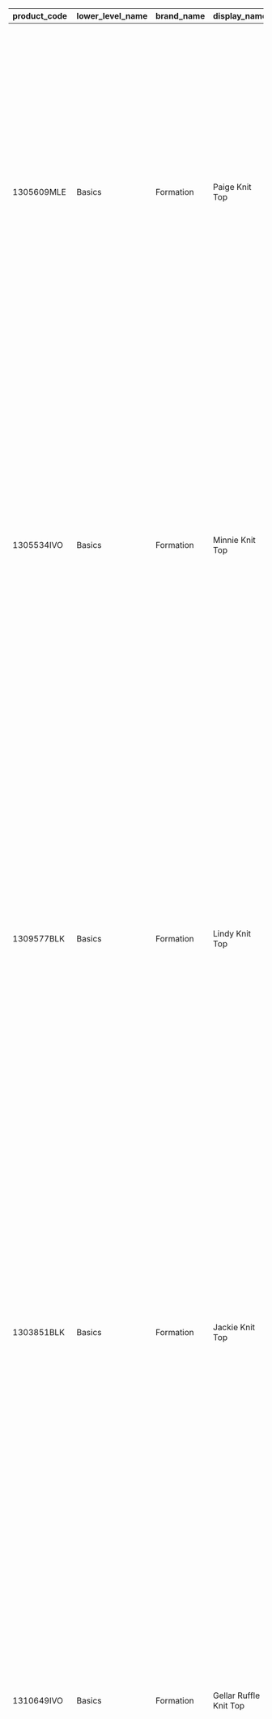 | product\_code | lower\_level\_name | brand\_name | display\_name | price | description | color | size | product\_url | image\_links | fabric\_care | sustanability | scrapped\_date |
| :--- | :--- | :--- | :--- | :--- | :--- | :--- | :--- | :--- | :--- | :--- | :--- | :--- |
| 1305609MLE | Basics | Formation | Paige Knit Top | $58 | Soft and stretchy if you're into that. This is a slightly cropped top with a scoop neck and long sleeves. The Paige is slim fitting throughout. | {Black,Marble} | {XS,S,M,L,XL} | https://www.thereformation.com/products/paige-knit-top/1305609MLE.html | {https://media.thereformation.com/image/upload/b\_rgb:FFFFFF,c\_pad,dpr\_2.0,f\_auto,h\_1067,q\_auto,w\_800/c\_pad,h\_1067,w\_800/v1/PRD-SFCC/1305609/MARBLE/1305609.1.MARBLE?pgw=1,https://media.thereformation.com/image/upload/b\_rgb:FFFFFF,c\_pad,dpr\_2.0,f\_auto,h\_1067,q\_auto,w\_800/c\_pad,h\_1067,w\_800/v1/PRD-SFCC/1305609/MARBLE/1305609.2.MARBLE?pgw=1,https://media.thereformation.com/image/upload/b\_rgb:FFFFFF,c\_pad,dpr\_2.0,f\_auto,h\_1067,q\_auto,w\_800/c\_pad,h\_1067,w\_800/v1/PRD-SFCC/1305609/MARBLE/1305609.3.MARBLE?pgw=1,https://media.thereformation.com/image/upload/b\_rgb:FFFFFF,c\_pad,dpr\_2.0,f\_auto,h\_1067,q\_auto,w\_800/c\_pad,h\_1067,w\_800/v1/PRD-SFCC/1305609/MARBLE/1305609.4.MARBLE?pgw=1,https://media.thereformation.com/image/upload/b\_rgb:FFFFFF,c\_pad,dpr\_2.0,f\_auto,h\_1067,q\_auto,w\_800/c\_pad,h\_1067,w\_800/v1/PRD-SFCC/1305609/MARBLE/1305609.5.MARBLE?pgw=1} |   TENCEL™ Lyocell comes from Eucalyptus trees, which take only half an acre to produce one ton of fiber. It’s closed loop production means 99% of the non-toxic solvent is reused.   Eco Rib is a medium weight, stretchy ribbed knit with a soft handfeel - 88% TENCEL™ lyocell, 12% spandex.   Hand wash + dry flat   |      19 lbs. of carbon dioxide savings      448 gal. of water savings      0 lbs. of waste savings     Sustainably made in Los Angeles   | 2022-06-03 |
| 1305534IVO | Basics | Formation | Minnie Knit Top | $78 | Because you probably can't just wear pants. The Minnie is slim fitting throughout and has an overlapping front and back to show off your shoulders. It has soft and stretchy ribbed fabric so it's super easy to throw on and go. | {Black,Ivory} | {XS,S,M,L,XL} | https://www.thereformation.com/products/minnie-knit-top/1305534IVO.html | {https://media.thereformation.com/image/upload/b\_rgb:FFFFFF,c\_pad,dpr\_2.0,f\_auto,h\_1067,q\_auto,w\_800/c\_pad,h\_1067,w\_800/v1/PRD-SFCC/1305534/IVORY/1305534.1.IVORY?pgw=1,https://media.thereformation.com/image/upload/b\_rgb:FFFFFF,c\_pad,dpr\_2.0,f\_auto,h\_1067,q\_auto,w\_800/c\_pad,h\_1067,w\_800/v1/PRD-SFCC/1305534/IVORY/1305534.2.IVORY?pgw=1,https://media.thereformation.com/image/upload/b\_rgb:FFFFFF,c\_pad,dpr\_2.0,f\_auto,h\_1067,q\_auto,w\_800/c\_pad,h\_1067,w\_800/v1/PRD-SFCC/1305534/IVORY/1305534.3.IVORY?pgw=1,https://media.thereformation.com/image/upload/b\_rgb:FFFFFF,c\_pad,dpr\_2.0,f\_auto,h\_1067,q\_auto,w\_800/c\_pad,h\_1067,w\_800/v1/PRD-SFCC/1305534/IVORY/1305534.4.IVORY?pgw=1,https://media.thereformation.com/image/upload/b\_rgb:FFFFFF,c\_pad,dpr\_2.0,f\_auto,h\_1067,q\_auto,w\_800/c\_pad,h\_1067,w\_800/v1/PRD-SFCC/1305534/IVORY/1305534.5.IVORY?pgw=1,https://media.thereformation.com/image/upload/b\_rgb:FFFFFF,c\_pad,dpr\_2.0,f\_auto,h\_1067,q\_auto,w\_800/c\_pad,h\_1067,w\_800/v1/PRD-SFCC/1305534/IVORY/1305534.7.IVORY?pgw=1} |   TENCEL™ Modal is a wood-based fiber processed from sustainably managed beechwood forests in Northern and Central Europe. Also, the fiber yield of beechwood trees is 2x higher than cotton plants.   Sweater Rib is a medium weight, stretchy sweater ribbed knit with a soft handfeel - 95% TENCEL™ Modal, 5% Spandex.   Wash cold + line dry   |      21 lbs. of carbon dioxide savings      505 gal. of water savings      0 lbs. of waste savings     Sustainably made in Los Angeles   | 2022-06-03 |
| 1309577BLK | Basics | Formation | Lindy Knit Top | $68 | Easy little number. The Lindy is a crop, fitted top with cap sleeves. It has light ruching on the sides and a high, mock neckline. It gives you a little shape in the areas where you might want it. | {Black,Cafe,Corvette,Danube,Ivory} | {XS,S,M,L,XL} | https://www.thereformation.com/products/lindy-knit-top/1309577BLK.html | {https://media.thereformation.com/image/upload/b\_rgb:FFFFFF,c\_pad,dpr\_2.0,f\_auto,h\_1067,q\_auto,w\_800/c\_pad,h\_1067,w\_800/v1/PRD-SFCC/1309577/BLACK/1309577.2.BLACK?pgw=1,https://media.thereformation.com/image/upload/b\_rgb:FFFFFF,c\_pad,dpr\_2.0,f\_auto,h\_1067,q\_auto,w\_800/c\_pad,h\_1067,w\_800/v1/PRD-SFCC/1309577/BLACK/1309577.4.BLACK?pgw=1,https://media.thereformation.com/image/upload/b\_rgb:FFFFFF,c\_pad,dpr\_2.0,f\_auto,h\_1067,q\_auto,w\_800/c\_pad,h\_1067,w\_800/v1/PRD-SFCC/1309577/BLACK/1309577.3.BLACK?pgw=1,https://media.thereformation.com/image/upload/b\_rgb:FFFFFF,c\_pad,dpr\_2.0,f\_auto,h\_1067,q\_auto,w\_800/c\_pad,h\_1067,w\_800/v1/PRD-SFCC/1309577/BLACK/1309577.1.BLACK?pgw=1,https://media.thereformation.com/image/upload/b\_rgb:FFFFFF,c\_pad,dpr\_2.0,f\_auto,h\_1067,q\_auto,w\_800/c\_pad,h\_1067,w\_800/v1/PRD-SFCC/1309577/BLACK/1309577.5.BLACK?pgw=1} |   Organic cotton doesn’t allow genetically modified seeds and restricts the use of many chemicals. It still uses water and land but it helps sustain the land it is grown on through crop rotations and natural ways of controlling pesticides.   Cotton Cinch is a lighter weight stretch fabric with a soft handfeel made with 88% organic cotton, 12% spandex.   Hand wash + dry flat   |      10 lbs. of carbon dioxide savings      1,185 gal. of water savings      0 lbs. of waste savings     Sustainably made in Los Angeles   | 2022-06-03 |
| 1303851BLK | Basics | Formation | Jackie Knit Top | $58 | Because you probably can't just wear pants. The Jackie is relaxed fitting throughout and is slightly cropped so you can show off your midriff. It's made of stretchy ribbed fabric so it's easy to throw on and go. | {Black,Chestnut,Ivory,Marble} | {XS,S,M,L,XL} | https://www.thereformation.com/products/jackie-knit-top/1303851BLK.html | {https://media.thereformation.com/image/upload/b\_rgb:FFFFFF,c\_pad,dpr\_2.0,f\_auto,h\_1067,q\_auto,w\_800/c\_pad,h\_1067,w\_800/v1/PRD-SFCC/1303851/BLACK/1303851.1.BLACK?pgw=1,https://media.thereformation.com/image/upload/b\_rgb:FFFFFF,c\_pad,dpr\_2.0,f\_auto,h\_1067,q\_auto,w\_800/c\_pad,h\_1067,w\_800/v1/PRD-SFCC/1303851/BLACK/1303851.2.BLACK?pgw=1,https://media.thereformation.com/image/upload/b\_rgb:FFFFFF,c\_pad,dpr\_2.0,f\_auto,h\_1067,q\_auto,w\_800/c\_pad,h\_1067,w\_800/v1/PRD-SFCC/1303851/BLACK/1303851.3.BLACK?pgw=1,https://media.thereformation.com/image/upload/b\_rgb:FFFFFF,c\_pad,dpr\_2.0,f\_auto,h\_1067,q\_auto,w\_800/c\_pad,h\_1067,w\_800/v1/PRD-SFCC/1303851/BLACK/1303851.4.BLACK?pgw=1,https://media.thereformation.com/image/upload/b\_rgb:FFFFFF,c\_pad,dpr\_2.0,f\_auto,h\_1067,q\_auto,w\_800/c\_pad,h\_1067,w\_800/v1/PRD-SFCC/1303851/BLACK/1303851.5.BLACK?pgw=1,https://media.thereformation.com/image/upload/b\_rgb:FFFFFF,c\_pad,dpr\_2.0,f\_auto,h\_1067,q\_auto,w\_800/c\_pad,h\_1067,w\_800/v1/PRD-SFCC/1303851/BLACK/1303851.6.BLACK?pgw=1} |   TENCEL™ Modal is a wood-based fiber processed from sustainably managed beechwood forests in Northern and Central Europe. Also, the fiber yield of beechwood trees is 2x higher than cotton plants.   Sweater Rib is a medium weight, stretchy sweater ribbed knit with a soft handfeel - 95% TENCEL™ Modal, 5% Spandex.   Hand wash + dry flat   |      19 lbs. of carbon dioxide savings      425 gal. of water savings      0 lbs. of waste savings     Sustainably made in Los Angeles   | 2022-06-03 |
| 1310649IVO | Basics | Formation | Gellar Ruffle Knit Top | $98 | On top of it. The Gellar is a long sleeve, open front top with ruffle detailing on the neckline and hem. It features a wide V neckline and a center front tie. It's relaxed fitting throughout if you're looking for something not too clingy. | {Ivory,Sky} | {XS,S,M,L,XL} | https://www.thereformation.com/products/gellar-ruffle-knit-top/1310649IVO.html | {https://media.thereformation.com/image/upload/b\_rgb:FFFFFF,c\_pad,dpr\_2.0,f\_auto,h\_1067,q\_auto,w\_800/c\_pad,h\_1067,w\_800/v1/PRD-SFCC/1310649/IVORY/1310649.1.IVORY?pgw=1,https://media.thereformation.com/image/upload/b\_rgb:FFFFFF,c\_pad,dpr\_2.0,f\_auto,h\_1067,q\_auto,w\_800/c\_pad,h\_1067,w\_800/v1/PRD-SFCC/1310649/IVORY/1310649.2.IVORY?pgw=1,https://media.thereformation.com/image/upload/b\_rgb:FFFFFF,c\_pad,dpr\_2.0,f\_auto,h\_1067,q\_auto,w\_800/c\_pad,h\_1067,w\_800/v1/PRD-SFCC/1310649/IVORY/1310649.3.IVORY?pgw=1,https://media.thereformation.com/image/upload/b\_rgb:FFFFFF,c\_pad,dpr\_2.0,f\_auto,h\_1067,q\_auto,w\_800/c\_pad,h\_1067,w\_800/v1/PRD-SFCC/1310649/IVORY/1310649.4.IVORY?pgw=1,https://media.thereformation.com/image/upload/b\_rgb:FFFFFF,c\_pad,dpr\_2.0,f\_auto,h\_1067,q\_auto,w\_800/c\_pad,h\_1067,w\_800/v1/PRD-SFCC/1310649/IVORY/1310649.5.IVORY?pgw=1,https://media.thereformation.com/image/upload/b\_rgb:FFFFFF,c\_pad,dpr\_2.0,f\_auto,h\_1067,q\_auto,w\_800/c\_pad,h\_1067,w\_800/v1/PRD-SFCC/1310649/IVORY/1310649.6.IVORY?pgw=1} |   TENCEL™ Modal is a wood-based fiber processed from sustainably managed beechwood forests in Northern and Central Europe. Also, the fiber yield of beechwood trees is 2x higher than cotton plants.   Sweater Rib is a medium weight, stretchy sweater ribbed knit with a soft handfeel - 95% TENCEL™ Modal, 5% Spandex.   Hand wash + dry flat   |      21 lbs. of carbon dioxide savings      478 gal. of water savings      0 lbs. of waste savings     Sustainably made in Los Angeles   | 2022-06-03 |
| 1309865BLK | Basics | Formation | Cello Knit Top | $58 | Your shoulders have been asking for more attention. The Cello is a one shoulder top with ruching throughout for a flattering look. It is fitted and made of soft and stretchy knit fabric for an extra comfortable feel. | {Black,Cream,Robins Egg} | {XS,S,M,L,XL} | https://www.thereformation.com/products/cello-knit-top/1309865BLK.html | {https://media.thereformation.com/image/upload/b\_rgb:FFFFFF,c\_pad,dpr\_2.0,f\_auto,h\_1067,q\_auto,w\_800/c\_pad,h\_1067,w\_800/v1/PRD-SFCC/1309865/BLACK/1309865.1.BLACK?pgw=1,https://media.thereformation.com/image/upload/b\_rgb:FFFFFF,c\_pad,dpr\_2.0,f\_auto,h\_1067,q\_auto,w\_800/c\_pad,h\_1067,w\_800/v1/PRD-SFCC/1309865/BLACK/1309865.2.BLACK?pgw=1,https://media.thereformation.com/image/upload/b\_rgb:FFFFFF,c\_pad,dpr\_2.0,f\_auto,h\_1067,q\_auto,w\_800/c\_pad,h\_1067,w\_800/v1/PRD-SFCC/1309865/BLACK/1309865.3.BLACK?pgw=1,https://media.thereformation.com/image/upload/b\_rgb:FFFFFF,c\_pad,dpr\_2.0,f\_auto,h\_1067,q\_auto,w\_800/c\_pad,h\_1067,w\_800/v1/PRD-SFCC/1309865/BLACK/1309865.4.BLACK?pgw=1,https://media.thereformation.com/image/upload/b\_rgb:FFFFFF,c\_pad,dpr\_2.0,f\_auto,h\_1067,q\_auto,w\_800/c\_pad,h\_1067,w\_800/v1/PRD-SFCC/1309865/BLACK/1309865.5.BLACK?pgw=1,https://media.thereformation.com/image/upload/b\_rgb:FFFFFF,c\_pad,dpr\_2.0,f\_auto,h\_1067,q\_auto,w\_800/c\_pad,h\_1067,w\_800/v1/PRD-SFCC/1309865/BLACK/1309865.6.BLACK?pgw=1} |   TENCEL™ Lyocell comes from Eucalyptus trees, which take only half an acre to produce one ton of fiber. It’s closed loop production means 99% of the non-toxic solvent is reused.   Eco Cinch is a light weight, soft, stretch jersey fabric - 88% TENCEL™ lyocell, 12% spandex.   Hand wash + dry flat   |      18 lbs. of carbon dioxide savings      380 gal. of water savings      0 lbs. of waste savings     Sustainably made in Los Angeles   | 2022-06-03 |
| 1304114WHT | Basics | Formation | Canyon Knit Tank | $38 | Look cute, be comfortable. This top is tight fitting throughout with wide, non-adjustable straps. A good throw on and go option that shows off your shape. | {Black,Cafe,Corvette,Emerald,Lipstick,Multi Stripe,White} | {XS,S,M,L,XL} | https://www.thereformation.com/products/canyon-knit-tank/1304114WHT.html | {https://media.thereformation.com/image/upload/b\_rgb:FFFFFF,c\_pad,dpr\_2.0,f\_auto,h\_1067,q\_auto,w\_800/c\_pad,h\_1067,w\_800/v1/PRD-SFCC/1304114/WHITE/1304114.1.WHITE?pgw=1,https://media.thereformation.com/image/upload/b\_rgb:FFFFFF,c\_pad,dpr\_2.0,f\_auto,h\_1067,q\_auto,w\_800/c\_pad,h\_1067,w\_800/v1/PRD-SFCC/1304114/WHITE/1304114.2.WHITE?pgw=1,https://media.thereformation.com/image/upload/b\_rgb:FFFFFF,c\_pad,dpr\_2.0,f\_auto,h\_1067,q\_auto,w\_800/c\_pad,h\_1067,w\_800/v1/PRD-SFCC/1304114/WHITE/1304114.3.WHITE?pgw=1,https://media.thereformation.com/image/upload/b\_rgb:FFFFFF,c\_pad,dpr\_2.0,f\_auto,h\_1067,q\_auto,w\_800/c\_pad,h\_1067,w\_800/v1/PRD-SFCC/1304114/WHITE/1304114.4.WHITE?pgw=1,https://media.thereformation.com/image/upload/b\_rgb:FFFFFF,c\_pad,dpr\_2.0,f\_auto,h\_1067,q\_auto,w\_800/c\_pad,h\_1067,w\_800/v1/PRD-SFCC/1304114/WHITE/1304114.5.WHITE?pgw=1,https://media.thereformation.com/image/upload/b\_rgb:FFFFFF,c\_pad,dpr\_2.0,f\_auto,h\_1067,q\_auto,w\_800/c\_pad,h\_1067,w\_800/v1/PRD-SFCC/1304114/WHITE/1304114.6.WHITE?pgw=1} |   TENCEL™ Lyocell comes from Eucalyptus trees, which take only half an acre to produce one ton of fiber. It’s closed loop production means 99% of the non-toxic solvent is reused.   Eco Rib is a medium weight, stretchy ribbed knit with a soft handfeel - 88% TENCEL™ lyocell, 12% spandex.   Hand wash + dry flat   |      14 lbs. of carbon dioxide savings      223 gal. of water savings      0 lbs. of waste savings     Sustainably made in Los Angeles   | 2022-06-03 |
| 1310649SYK | Basics | Formation | Gellar Ruffle Knit Top | $98 | On top of it. The Gellar is a long sleeve, open front top with ruffle detailing on the neckline and hem. It features a wide V neckline and a center front tie. It's relaxed fitting throughout if you're looking for something not too clingy. | {Ivory,Sky} | {XS,S,M,L,XL} | https://www.thereformation.com/products/gellar-ruffle-knit-top/1310649SYK.html | {https://media.thereformation.com/image/upload/b\_rgb:FFFFFF,c\_pad,dpr\_2.0,f\_auto,h\_1067,q\_auto,w\_800/c\_pad,h\_1067,w\_800/v1/PRD-SFCC/1310649/SKY/1310649.1.SKY?pgw=1,https://media.thereformation.com/image/upload/b\_rgb:FFFFFF,c\_pad,dpr\_2.0,f\_auto,h\_1067,q\_auto,w\_800/c\_pad,h\_1067,w\_800/v1/PRD-SFCC/1310649/SKY/1310649.2.SKY?pgw=1,https://media.thereformation.com/image/upload/b\_rgb:FFFFFF,c\_pad,dpr\_2.0,f\_auto,h\_1067,q\_auto,w\_800/c\_pad,h\_1067,w\_800/v1/PRD-SFCC/1310649/SKY/1310649.3.SKY?pgw=1,https://media.thereformation.com/image/upload/b\_rgb:FFFFFF,c\_pad,dpr\_2.0,f\_auto,h\_1067,q\_auto,w\_800/c\_pad,h\_1067,w\_800/v1/PRD-SFCC/1310649/SKY/1310649.4.SKY?pgw=1,https://media.thereformation.com/image/upload/b\_rgb:FFFFFF,c\_pad,dpr\_2.0,f\_auto,h\_1067,q\_auto,w\_800/c\_pad,h\_1067,w\_800/v1/PRD-SFCC/1310649/SKY/1310649.5.SKY?pgw=1} |   TENCEL™ Modal is a wood-based fiber processed from sustainably managed beechwood forests in Northern and Central Europe. Also, the fiber yield of beechwood trees is 2x higher than cotton plants.   Sweater Rib is a medium weight, stretchy sweater ribbed knit with a soft handfeel - 95% TENCEL™ Modal, 5% spandex.   Hand wash + dry flat   |      18 lbs. of carbon dioxide savings      385 gal. of water savings      0 lbs. of waste savings     Sustainably made in Los Angeles   | 2022-06-03 |
| 1306154BLK | Basics | Formation | Ossie Knit Tank | $58 | Soft and stretchy if you're into that. The Ossie is a slim fitting top with a center front v to show off your decolletage. It's made of stretchy ribbed fabric so it's super comfortable. | {Black,White} | {XS,S,M,L,XL} | https://www.thereformation.com/products/ossie-knit-tank/1306154BLK.html | {https://media.thereformation.com/image/upload/b\_rgb:FFFFFF,c\_pad,dpr\_2.0,f\_auto,h\_1067,q\_auto,w\_800/c\_pad,h\_1067,w\_800/v1/PRD-SFCC/1306154/BLACK/1306154.1.BLACK?pgw=1,https://media.thereformation.com/image/upload/b\_rgb:FFFFFF,c\_pad,dpr\_2.0,f\_auto,h\_1067,q\_auto,w\_800/c\_pad,h\_1067,w\_800/v1/PRD-SFCC/1306154/BLACK/1306154.2.BLACK?pgw=1,https://media.thereformation.com/image/upload/b\_rgb:FFFFFF,c\_pad,dpr\_2.0,f\_auto,h\_1067,q\_auto,w\_800/c\_pad,h\_1067,w\_800/v1/PRD-SFCC/1306154/BLACK/1306154.3.BLACK?pgw=1,https://media.thereformation.com/image/upload/b\_rgb:FFFFFF,c\_pad,dpr\_2.0,f\_auto,h\_1067,q\_auto,w\_800/c\_pad,h\_1067,w\_800/v1/PRD-SFCC/1306154/BLACK/1306154.4.BLACK?pgw=1,https://media.thereformation.com/image/upload/b\_rgb:FFFFFF,c\_pad,dpr\_2.0,f\_auto,h\_1067,q\_auto,w\_800/c\_pad,h\_1067,w\_800/v1/PRD-SFCC/1306154/BLACK/1306154.5.BLACK?pgw=1} |   TENCEL™ Lyocell comes from Eucalyptus trees, which take only half an acre to produce one ton of fiber. It’s closed loop production means 99% of the non-toxic solvent is reused.   Eco Rib is a medium weight, stretchy ribbed knit with a soft handfeel - 88% TENCEL™ lyocell, 12% spandex.   Hand wash + dry flat   |      16 lbs. of carbon dioxide savings      739 gal. of water savings      1.2 lbs. of waste savings     Sustainably made in Los Angeles   | 2022-06-03 |
| 1305566IVO | Basics | Formation | Nisa Knit Bodysuit | $68 | Throw on and go. This is a slim fitting bodysuit with a henley crew neck and center front buttons. The Nisa is slim fitting throughout. | {Black,Ivory} | {XS,S,M,L,XL} | https://www.thereformation.com/products/nisa-knit-bodysuit/1305566IVO.html | {https://media.thereformation.com/image/upload/b\_rgb:FFFFFF,c\_pad,dpr\_2.0,f\_auto,h\_1067,q\_auto,w\_800/c\_pad,h\_1067,w\_800/v1/PRD-SFCC/1305566/IVORY/1305566.1.IVORY?pgw=1,https://media.thereformation.com/image/upload/b\_rgb:FFFFFF,c\_pad,dpr\_2.0,f\_auto,h\_1067,q\_auto,w\_800/c\_pad,h\_1067,w\_800/v1/PRD-SFCC/1305566/IVORY/1305566.2.IVORY?pgw=1,https://media.thereformation.com/image/upload/b\_rgb:FFFFFF,c\_pad,dpr\_2.0,f\_auto,h\_1067,q\_auto,w\_800/c\_pad,h\_1067,w\_800/v1/PRD-SFCC/1305566/IVORY/1305566.3.IVORY?pgw=1,https://media.thereformation.com/image/upload/b\_rgb:FFFFFF,c\_pad,dpr\_2.0,f\_auto,h\_1067,q\_auto,w\_800/c\_pad,h\_1067,w\_800/v1/PRD-SFCC/1305566/IVORY/1305566.4.IVORY?pgw=1,https://media.thereformation.com/image/upload/b\_rgb:FFFFFF,c\_pad,dpr\_2.0,f\_auto,h\_1067,q\_auto,w\_800/c\_pad,h\_1067,w\_800/v1/PRD-SFCC/1305566/IVORY/1305566.5.IVORY?pgw=1,https://media.thereformation.com/image/upload/b\_rgb:FFFFFF,c\_pad,dpr\_2.0,f\_auto,h\_1067,q\_auto,w\_800/c\_pad,h\_1067,w\_800/v1/PRD-SFCC/1305566/IVORY/1305566.6.IVORY?pgw=1} |   Organic cotton doesn’t allow genetically modified seeds and restricts the use of many chemicals. It still uses water and land but it helps sustain the land it is grown on through crop rotations and natural ways of controlling pesticides.   Cotton Cinch is a lighter weight stretch fabric with a soft handfeel made with 88% organic cotton, 12% spandex.   Hand wash + dry flat   |      11 lbs. of carbon dioxide savings      1.3 gal. of water savings      5 lbs. of waste savings     Sustainably made in Los Angeles   | 2022-06-03 |
| 1305574BLK | Basics | Formation | Virgil Knit Top | $78 | Meet the eco-rib. The Virgil is slim fitting through the bodice and sleeve and has non-functional center front buttons. It has bust cup stitch detail on bodice and will show off your decolletage. | {Black} | {XS,S,M,L,XL} | https://www.thereformation.com/products/virgil-knit-top/1305574BLK.html | {https://media.thereformation.com/image/upload/b\_rgb:FFFFFF,c\_pad,dpr\_2.0,f\_auto,h\_1067,q\_auto,w\_800/c\_pad,h\_1067,w\_800/v1/PRD-SFCC/1305574/BLACK/1305574.1.BLACK?pgw=1,https://media.thereformation.com/image/upload/b\_rgb:FFFFFF,c\_pad,dpr\_2.0,f\_auto,h\_1067,q\_auto,w\_800/c\_pad,h\_1067,w\_800/v1/PRD-SFCC/1305574/BLACK/1305574.2.BLACK?pgw=1,https://media.thereformation.com/image/upload/b\_rgb:FFFFFF,c\_pad,dpr\_2.0,f\_auto,h\_1067,q\_auto,w\_800/c\_pad,h\_1067,w\_800/v1/PRD-SFCC/1305574/BLACK/1305574.3.BLACK?pgw=1,https://media.thereformation.com/image/upload/b\_rgb:FFFFFF,c\_pad,dpr\_2.0,f\_auto,h\_1067,q\_auto,w\_800/c\_pad,h\_1067,w\_800/v1/PRD-SFCC/1305574/BLACK/1305574.4.BLACK?pgw=1,https://media.thereformation.com/image/upload/b\_rgb:FFFFFF,c\_pad,dpr\_2.0,f\_auto,h\_1067,q\_auto,w\_800/c\_pad,h\_1067,w\_800/v1/PRD-SFCC/1305574/BLACK/1305574.5.BLACK?pgw=1,https://media.thereformation.com/image/upload/b\_rgb:FFFFFF,c\_pad,dpr\_2.0,f\_auto,h\_1067,q\_auto,w\_800/c\_pad,h\_1067,w\_800/v1/PRD-SFCC/1305574/BLACK/1305574.6.BLACK?pgw=1} |   TENCEL™ Lyocell comes from Eucalyptus trees, which take only half an acre to produce one ton of fiber. It’s closed loop production means 99% of the non-toxic solvent is reused.   Eco Rib is a medium weight, stretchy ribbed knit with a soft handfeel - 88% TENCEL™ lyocell, 12% spandex.   Hand wash + dry flat   |      18 lbs. of carbon dioxide savings      401 gal. of water savings      0 lbs. of waste savings     Sustainably made in Los Angeles   | 2022-06-03 |
| 1304114EMR | Basics | Formation | Canyon Knit Tank | $38 | Look cute, be comfortable. This top is tight fitting throughout with wide, non-adjustable straps. A good throw on and go option that shows off your shape. | {Black,Cafe,Corvette,Emerald,Lipstick,Multi Stripe,White} | {XS,S,M,L,XL} | https://www.thereformation.com/products/canyon-knit-tank/1304114EMR.html | {https://media.thereformation.com/image/upload/b\_rgb:FFFFFF,c\_pad,dpr\_2.0,f\_auto,h\_1067,q\_auto,w\_800/c\_pad,h\_1067,w\_800/v1/PRD-SFCC/1304114/EMERALD/1304114.1.EMERALD?pgw=1,https://media.thereformation.com/image/upload/b\_rgb:FFFFFF,c\_pad,dpr\_2.0,f\_auto,h\_1067,q\_auto,w\_800/c\_pad,h\_1067,w\_800/v1/PRD-SFCC/1304114/EMERALD/1304114.2.EMERALD?pgw=1,https://media.thereformation.com/image/upload/b\_rgb:FFFFFF,c\_pad,dpr\_2.0,f\_auto,h\_1067,q\_auto,w\_800/c\_pad,h\_1067,w\_800/v1/PRD-SFCC/1304114/EMERALD/1304114.3.EMERALD?pgw=1,https://media.thereformation.com/image/upload/b\_rgb:FFFFFF,c\_pad,dpr\_2.0,f\_auto,h\_1067,q\_auto,w\_800/c\_pad,h\_1067,w\_800/v1/PRD-SFCC/1304114/EMERALD/1304114.4.EMERALD?pgw=1,https://media.thereformation.com/image/upload/b\_rgb:FFFFFF,c\_pad,dpr\_2.0,f\_auto,h\_1067,q\_auto,w\_800/c\_pad,h\_1067,w\_800/v1/PRD-SFCC/1304114/EMERALD/1304114.5.EMERALD?pgw=1} |   TENCEL™ Lyocell comes from Eucalyptus trees, which take only half an acre to produce one ton of fiber. It’s closed loop production means 99% of the non-toxic solvent is reused.   Eco Rib is a medium weight, stretchy ribbed knit with a soft handfeel - 88% TENCEL™ lyocell, 12% spandex.   Hand wash + dry flat   |      14 lbs. of carbon dioxide savings      246 gal. of water savings      0 lbs. of waste savings     Sustainably made in Los Angeles   | 2022-06-03 |
| 1309577CAF | Basics | Formation | Lindy Knit Top | $68 | Easy little number. The Lindy is a crop, fitted top with cap sleeves. It has light ruching on the sides and a high, mock neckline. It gives you a little shape in the areas where you might want it. | {Black,Cafe,Corvette,Danube,Ivory} | {XS,S,M,L,XL} | https://www.thereformation.com/products/lindy-knit-top/1309577CAF.html | {https://media.thereformation.com/image/upload/b\_rgb:FFFFFF,c\_pad,dpr\_2.0,f\_auto,h\_1067,q\_auto,w\_800/c\_pad,h\_1067,w\_800/v1/PRD-SFCC/1309577/CAFE/1309577.1.CAFE?pgw=1,https://media.thereformation.com/image/upload/b\_rgb:FFFFFF,c\_pad,dpr\_2.0,f\_auto,h\_1067,q\_auto,w\_800/c\_pad,h\_1067,w\_800/v1/PRD-SFCC/1309577/CAFE/1309577.2.CAFE?pgw=1,https://media.thereformation.com/image/upload/b\_rgb:FFFFFF,c\_pad,dpr\_2.0,f\_auto,h\_1067,q\_auto,w\_800/c\_pad,h\_1067,w\_800/v1/PRD-SFCC/1309577/CAFE/1309577.3.CAFE?pgw=1,https://media.thereformation.com/image/upload/b\_rgb:FFFFFF,c\_pad,dpr\_2.0,f\_auto,h\_1067,q\_auto,w\_800/c\_pad,h\_1067,w\_800/v1/PRD-SFCC/1309577/CAFE/1309577.4.CAFE?pgw=1,https://media.thereformation.com/image/upload/b\_rgb:FFFFFF,c\_pad,dpr\_2.0,f\_auto,h\_1067,q\_auto,w\_800/c\_pad,h\_1067,w\_800/v1/PRD-SFCC/1309577/CAFE/1309577.5.CAFE?pgw=1} |   Organic cotton doesn’t allow genetically modified seeds and restricts the use of many chemicals. It still uses water and land but it helps sustain the land it is grown on through crop rotations and natural ways of controlling pesticides.   Cotton Cinch is a lighter weight stretch fabric with a soft handfeel made with 88% organic cotton, 12% spandex.   Hand wash + dry flat   |      11 lbs. of carbon dioxide savings      3,010 gal. of water savings      0 lbs. of waste savings     Sustainably made in Los Angeles   | 2022-06-03 |
| 1310403SYC | Basics | Formation | Kalina Knit Top | $88 | Easy little number. The Kalina is a long sleeve top with a V neckline and center front buttons. It is slim fitting through the bodice and sleeve. | {Sycamore} | {XS,S,M,L,XL} | https://www.thereformation.com/products/kalina-knit-top/1310403SYC.html | {https://media.thereformation.com/image/upload/b\_rgb:FFFFFF,c\_pad,dpr\_2.0,f\_auto,h\_1067,q\_auto,w\_800/c\_pad,h\_1067,w\_800/v1/PRD-SFCC/1310403/SYCAMORE/1310403.1.SYCAMORE?pgw=1,https://media.thereformation.com/image/upload/b\_rgb:FFFFFF,c\_pad,dpr\_2.0,f\_auto,h\_1067,q\_auto,w\_800/c\_pad,h\_1067,w\_800/v1/PRD-SFCC/1310403/SYCAMORE/1310403.2.SYCAMORE?pgw=1,https://media.thereformation.com/image/upload/b\_rgb:FFFFFF,c\_pad,dpr\_2.0,f\_auto,h\_1067,q\_auto,w\_800/c\_pad,h\_1067,w\_800/v1/PRD-SFCC/1310403/SYCAMORE/1310403.3.SYCAMORE?pgw=1,https://media.thereformation.com/image/upload/b\_rgb:FFFFFF,c\_pad,dpr\_2.0,f\_auto,h\_1067,q\_auto,w\_800/c\_pad,h\_1067,w\_800/v1/PRD-SFCC/1310403/SYCAMORE/1310403.4.SYCAMORE?pgw=1,https://media.thereformation.com/image/upload/b\_rgb:FFFFFF,c\_pad,dpr\_2.0,f\_auto,h\_1067,q\_auto,w\_800/c\_pad,h\_1067,w\_800/v1/PRD-SFCC/1310403/SYCAMORE/1310403.5.SYCAMORE?pgw=1} |   TENCEL™ Lyocell comes from Eucalyptus trees, which take only half an acre to produce one ton of fiber. It’s closed loop production means 99% of the non-toxic solvent is reused.   Sweater Rib is a medium weight, stretchy sweater ribbed knit with a soft handfeel - 95% TENCEL™ Modal, 5% Spandex.   Hand wash + dry flat   |      16 lbs. of carbon dioxide savings      335 gal. of water savings      0 lbs. of waste savings     Sustainably made in Los Angeles   | 2022-06-03 |
| 1310037YLC | Basics | Formation | Carlota Ribbed Sweater Tank | $78 | Easy little number. The Carlota is a sleeveless, crew neck sweater tank that is fitted throughout. It features ribbed detailing and gives you a little shape without sacrificing comfort. | {Gossamer,Lime,Clay} | {XS,S,M,L,XL} | https://www.thereformation.com/products/carlota-ribbed-sweater-tank/1310037YLC.html | {https://media.thereformation.com/image/upload/b\_rgb:FFFFFF,c\_pad,dpr\_2.0,f\_auto,h\_1067,q\_auto,w\_800/c\_pad,h\_1067,w\_800/v1/PRD-SFCC/1310037/CLAY/1310037.1.CLAY?pgw=1,https://media.thereformation.com/image/upload/b\_rgb:FFFFFF,c\_pad,dpr\_2.0,f\_auto,h\_1067,q\_auto,w\_800/c\_pad,h\_1067,w\_800/v1/PRD-SFCC/1310037/CLAY/1310037.2.CLAY?pgw=1,https://media.thereformation.com/image/upload/b\_rgb:FFFFFF,c\_pad,dpr\_2.0,f\_auto,h\_1067,q\_auto,w\_800/c\_pad,h\_1067,w\_800/v1/PRD-SFCC/1310037/CLAY/1310037.3.CLAY?pgw=1,https://media.thereformation.com/image/upload/b\_rgb:FFFFFF,c\_pad,dpr\_2.0,f\_auto,h\_1067,q\_auto,w\_800/c\_pad,h\_1067,w\_800/v1/PRD-SFCC/1310037/CLAY/1310037.4.CLAY?pgw=1,https://media.thereformation.com/image/upload/b\_rgb:FFFFFF,c\_pad,dpr\_2.0,f\_auto,h\_1067,q\_auto,w\_800/c\_pad,h\_1067,w\_800/v1/PRD-SFCC/1310037/CLAY/1310037.5.CLAY?pgw=1,https://media.thereformation.com/image/upload/b\_rgb:FFFFFF,c\_pad,dpr\_2.0,f\_auto,h\_1067,q\_auto,w\_800/c\_pad,h\_1067,w\_800/v1/PRD-SFCC/1310037/CLAY/1310037.6.CLAY?pgw=1} |   Dry clean only   |      8 lbs. of carbon dioxide savings      4 gal. of water savings      0 lbs. of waste savings     Sustainably made in China   | 2022-06-03 |
| 1309865CRM | Basics | Formation | Cello Knit Top | $58 | Your shoulders have been asking for more attention. The Cello is a one shoulder top with ruching throughout for a flattering look. It is fitted and made of soft and stretchy knit fabric for an extra comfortable feel. | {Black,Cream,Robins Egg} | {XS,S,M,L,XL} | https://www.thereformation.com/products/cello-knit-top/1309865CRM.html | {https://media.thereformation.com/image/upload/b\_rgb:FFFFFF,c\_pad,dpr\_2.0,f\_auto,h\_1067,q\_auto,w\_800/c\_pad,h\_1067,w\_800/v1/PRD-SFCC/1309865/CREAM/1309865.2.CREAM?pgw=1,https://media.thereformation.com/image/upload/b\_rgb:FFFFFF,c\_pad,dpr\_2.0,f\_auto,h\_1067,q\_auto,w\_800/c\_pad,h\_1067,w\_800/v1/PRD-SFCC/1309865/CREAM/1309865.1.CREAM?pgw=1,https://media.thereformation.com/image/upload/b\_rgb:FFFFFF,c\_pad,dpr\_2.0,f\_auto,h\_1067,q\_auto,w\_800/c\_pad,h\_1067,w\_800/v1/PRD-SFCC/1309865/CREAM/1309865.3.CREAM?pgw=1,https://media.thereformation.com/image/upload/b\_rgb:FFFFFF,c\_pad,dpr\_2.0,f\_auto,h\_1067,q\_auto,w\_800/c\_pad,h\_1067,w\_800/v1/PRD-SFCC/1309865/CREAM/1309865.4.CREAM?pgw=1} |   TENCEL™ Lyocell comes from Eucalyptus trees, which take only half an acre to produce one ton of fiber. It’s closed loop production means 99% of the non-toxic solvent is reused.   Eco Cinch is a light weight, soft, stretch jersey fabric - 88% TENCEL™ lyocell, 12% spandex.   Hand wash + dry flat   |      14 lbs. of carbon dioxide savings      226 gal. of water savings      0 lbs. of waste savings     Sustainably made in Los Angeles   | 2022-06-03 |
| 1303564IVO | Basics | Formation | Bardot Knit Top | $48 | Throw it on when you're running kind of late. This is a tight fitting, hip length top with a straight neckline and cap sleeves. | {Black,Blush,Ivory,Lipstick,Marble,Zest} | {XS,S,M,L,XL} | https://www.thereformation.com/products/bardot-knit-top/1303564IVO.html | {https://media.thereformation.com/image/upload/b\_rgb:FFFFFF,c\_pad,dpr\_2.0,f\_auto,h\_1067,q\_auto,w\_800/c\_pad,h\_1067,w\_800/v1/PRD-SFCC/1303564/IVORY/1303564.1.IVORY?pgw=1,https://media.thereformation.com/image/upload/b\_rgb:FFFFFF,c\_pad,dpr\_2.0,f\_auto,h\_1067,q\_auto,w\_800/c\_pad,h\_1067,w\_800/v1/PRD-SFCC/1303564/IVORY/1303564.2.IVORY?pgw=1,https://media.thereformation.com/image/upload/b\_rgb:FFFFFF,c\_pad,dpr\_2.0,f\_auto,h\_1067,q\_auto,w\_800/c\_pad,h\_1067,w\_800/v1/PRD-SFCC/1303564/IVORY/1303564.3.IVORY?pgw=1,https://media.thereformation.com/image/upload/b\_rgb:FFFFFF,c\_pad,dpr\_2.0,f\_auto,h\_1067,q\_auto,w\_800/c\_pad,h\_1067,w\_800/v1/PRD-SFCC/1303564/IVORY/1303564.4.IVORY?pgw=1,https://media.thereformation.com/image/upload/b\_rgb:FFFFFF,c\_pad,dpr\_2.0,f\_auto,h\_1067,q\_auto,w\_800/c\_pad,h\_1067,w\_800/v1/PRD-SFCC/1303564/IVORY/1303564.5.IVORY?pgw=1} |   TENCEL™ Modal is a wood-based fiber processed from sustainably managed beechwood forests in Northern and Central Europe. Also, the fiber yield of beechwood trees is 2x higher than cotton plants.   Sweater Rib is a medium weight, stretchy sweater ribbed knit with a soft handfeel - 95% TENCEL™ Modal, 5% Spandex.   Hand wash + dry flat   |      16 lbs. of carbon dioxide savings      288 gal. of water savings      0 lbs. of waste savings     Sustainably made in Los Angeles   | 2022-06-03 |
| 1305534FER | Basics | Formation | Minnie Knit Top | $78 | Because you probably can't just wear pants. The Minnie is slim fitting throughout and has an overlapping front and back to show off your shoulders. It has soft and stretchy ribbed fabric so it's super easy to throw on and go. | {Fern} |  | https://www.thereformation.com/products/minnie-knit-top/1305534FER.html | {https://media.thereformation.com/image/upload/b\_rgb:FFFFFF,c\_pad,dpr\_2.0,f\_auto,h\_1067,q\_auto,w\_800/c\_pad,h\_1067,w\_800/v1/PRD-SFCC/1305534/FERN/1305534.1.FERN?pgw=1,https://media.thereformation.com/image/upload/b\_rgb:FFFFFF,c\_pad,dpr\_2.0,f\_auto,h\_1067,q\_auto,w\_800/c\_pad,h\_1067,w\_800/v1/PRD-SFCC/1305534/FERN/1305534.2.FERN?pgw=1,https://media.thereformation.com/image/upload/b\_rgb:FFFFFF,c\_pad,dpr\_2.0,f\_auto,h\_1067,q\_auto,w\_800/c\_pad,h\_1067,w\_800/v1/PRD-SFCC/1305534/FERN/1305534.3.FERN?pgw=1,https://media.thereformation.com/image/upload/b\_rgb:FFFFFF,c\_pad,dpr\_2.0,f\_auto,h\_1067,q\_auto,w\_800/c\_pad,h\_1067,w\_800/v1/PRD-SFCC/1305534/FERN/1305534.4.FERN?pgw=1,https://media.thereformation.com/image/upload/b\_rgb:FFFFFF,c\_pad,dpr\_2.0,f\_auto,h\_1067,q\_auto,w\_800/c\_pad,h\_1067,w\_800/v1/PRD-SFCC/1305534/FERN/1305534.5.FERN?pgw=1} |   TENCEL™ Lyocell comes from Eucalyptus trees, which take only half an acre to produce one ton of fiber. It’s closed loop production means 99% of the non-toxic solvent is reused.   Sweater Rib is a medium weight, stretchy sweater ribbed knit with a soft handfeel - 95% TENCEL™ Modal, 5% Spandex.   Wash cold + line dry   |      17 lbs. of carbon dioxide savings      389 gal. of water savings      0 lbs. of waste savings     Sustainably made in Los Angeles   | 2022-06-03 |
| 1303564BLK | Basics | Formation | Bardot Knit Top | $48 | Throw it on when you're running kind of late. This is a tight fitting, hip length top with a straight neckline and cap sleeves. | {Black,Blush,Ivory,Lipstick,Marble,Zest} | {XS,S,M,L,XL} | https://www.thereformation.com/products/bardot-knit-top/1303564BLK.html | {https://media.thereformation.com/image/upload/b\_rgb:FFFFFF,c\_pad,dpr\_2.0,f\_auto,h\_1067,q\_auto,w\_800/c\_pad,h\_1067,w\_800/v1/PRD-SFCC/1303564/BLACK/1303564.1.BLACK?pgw=1,https://media.thereformation.com/image/upload/b\_rgb:FFFFFF,c\_pad,dpr\_2.0,f\_auto,h\_1067,q\_auto,w\_800/c\_pad,h\_1067,w\_800/v1/PRD-SFCC/1303564/BLACK/1303564.2.BLACK?pgw=1,https://media.thereformation.com/image/upload/b\_rgb:FFFFFF,c\_pad,dpr\_2.0,f\_auto,h\_1067,q\_auto,w\_800/c\_pad,h\_1067,w\_800/v1/PRD-SFCC/1303564/BLACK/1303564.3.BLACK?pgw=1,https://media.thereformation.com/image/upload/b\_rgb:FFFFFF,c\_pad,dpr\_2.0,f\_auto,h\_1067,q\_auto,w\_800/c\_pad,h\_1067,w\_800/v1/PRD-SFCC/1303564/BLACK/1303564.4.BLACK?pgw=1,https://media.thereformation.com/image/upload/b\_rgb:FFFFFF,c\_pad,dpr\_2.0,f\_auto,h\_1067,q\_auto,w\_800/c\_pad,h\_1067,w\_800/v1/PRD-SFCC/1303564/BLACK/1303564.5.BLACK?pgw=1} |   TENCEL™ Modal is a wood-based fiber processed from sustainably managed beechwood forests in Northern and Central Europe. Also, the fiber yield of beechwood trees is 2x higher than cotton plants.   Sweater Rib is a medium weight, stretchy sweater ribbed knit with a soft handfeel - 95% TENCEL™ Modal, 5% Spandex.   Hand wash + dry flat   |      17 lbs. of carbon dioxide savings      304 gal. of water savings      0 lbs. of waste savings     Sustainably made in Los Angeles   | 2022-06-03 |
| 1310038BLK | Basics | Formation | Silvana Ribbed Sweater Tank | $98 | Romance alert. The Silvana is a fitted, sweater tank with a sweetheart neckline and non-adjustable straps. It features ribbed detailing throughout and bustier detailing. | {Black,Gossamer} | {XS,S,M,L,XL} | https://www.thereformation.com/products/silvana-ribbed-sweater-tank/1310038BLK.html | {https://media.thereformation.com/image/upload/b\_rgb:FFFFFF,c\_pad,dpr\_2.0,f\_auto,h\_1067,q\_auto,w\_800/c\_pad,h\_1067,w\_800/v1/PRD-SFCC/1310038/BLACK/1310038.1.BLACK?pgw=1,https://media.thereformation.com/image/upload/b\_rgb:FFFFFF,c\_pad,dpr\_2.0,f\_auto,h\_1067,q\_auto,w\_800/c\_pad,h\_1067,w\_800/v1/PRD-SFCC/1310038/BLACK/1310038.2.BLACK?pgw=1,https://media.thereformation.com/image/upload/b\_rgb:FFFFFF,c\_pad,dpr\_2.0,f\_auto,h\_1067,q\_auto,w\_800/c\_pad,h\_1067,w\_800/v1/PRD-SFCC/1310038/BLACK/1310038.3.BLACK?pgw=1,https://media.thereformation.com/image/upload/b\_rgb:FFFFFF,c\_pad,dpr\_2.0,f\_auto,h\_1067,q\_auto,w\_800/c\_pad,h\_1067,w\_800/v1/PRD-SFCC/1310038/BLACK/1310038.4.BLACK?pgw=1,https://media.thereformation.com/image/upload/b\_rgb:FFFFFF,c\_pad,dpr\_2.0,f\_auto,h\_1067,q\_auto,w\_800/c\_pad,h\_1067,w\_800/v1/PRD-SFCC/1310038/BLACK/1310038.5.BLACK?pgw=1} |   Dry clean only   |      8 lbs. of carbon dioxide savings      3 gal. of water savings      0 lbs. of waste savings     Sustainably made in China   | 2022-06-03 |
| 1310039GSS | Basics | Formation | Tea Ribbed Cropped Sweater Tank | $78 | You don't need a full shirt. The Tea Ribbed is a cropped, sweater tank with a square neckline and non-adjustable straps. It is slim fitting throughout so you can show off your shape. | {Chestnut,Eutruscan Red,Gossamer} | {XS,S,M,L,XL} | https://www.thereformation.com/products/tea-ribbed-cropped-sweater-tank/1310039GSS.html | {https://media.thereformation.com/image/upload/b\_rgb:FFFFFF,c\_pad,dpr\_2.0,f\_auto,h\_1067,q\_auto,w\_800/c\_pad,h\_1067,w\_800/v1/PRD-SFCC/1310039/GOSSAMER/1310039.1.GOSSAMER?pgw=1,https://media.thereformation.com/image/upload/b\_rgb:FFFFFF,c\_pad,dpr\_2.0,f\_auto,h\_1067,q\_auto,w\_800/c\_pad,h\_1067,w\_800/v1/PRD-SFCC/1310039/GOSSAMER/1310039.2.GOSSAMER?pgw=1,https://media.thereformation.com/image/upload/b\_rgb:FFFFFF,c\_pad,dpr\_2.0,f\_auto,h\_1067,q\_auto,w\_800/c\_pad,h\_1067,w\_800/v1/PRD-SFCC/1310039/GOSSAMER/1310039.3.GOSSAMER?pgw=1,https://media.thereformation.com/image/upload/b\_rgb:FFFFFF,c\_pad,dpr\_2.0,f\_auto,h\_1067,q\_auto,w\_800/c\_pad,h\_1067,w\_800/v1/PRD-SFCC/1310039/GOSSAMER/1310039.4.GOSSAMER?pgw=1} |   Dry clean only   |      8 lbs. of carbon dioxide savings      4 gal. of water savings      0 lbs. of waste savings     Sustainably made in China   | 2022-06-03 |
| 1309839PPK | Basics | Formation | Elisa Cotton Knit Tube Top | $98 | What do we have here? The Elisa is a strapless, knit tube top with a straight neckline. It is fitted throughout, has an elastic detail at the hem, and can be worn day to night if you ask us. | {Gossamer,Paprika} | {XS,S,M,L,XL} | https://www.thereformation.com/products/elisa-cotton-knit-tube-top/1309839PPK.html | {https://media.thereformation.com/image/upload/b\_rgb:FFFFFF,c\_pad,dpr\_2.0,f\_auto,h\_1067,q\_auto,w\_800/c\_pad,h\_1067,w\_800/v1/PRD-SFCC/1309839/PAPRIKA/1309839.1.PAPRIKA?pgw=1,https://media.thereformation.com/image/upload/b\_rgb:FFFFFF,c\_pad,dpr\_2.0,f\_auto,h\_1067,q\_auto,w\_800/c\_pad,h\_1067,w\_800/v1/PRD-SFCC/1309839/PAPRIKA/1309839.2.PAPRIKA?pgw=1,https://media.thereformation.com/image/upload/b\_rgb:FFFFFF,c\_pad,dpr\_2.0,f\_auto,h\_1067,q\_auto,w\_800/c\_pad,h\_1067,w\_800/v1/PRD-SFCC/1309839/PAPRIKA/1309839.3.PAPRIKA?pgw=1} |   Organic cotton doesn’t allow genetically modified seeds and restricts the use of many chemicals. It still uses water and land but it helps sustain the land it is grown on through crop rotations and natural ways of controlling pesticides.   This is a medium weight cotton sweater knit - 100% Organically Grown Cotton.   Hand wash + dry flat   |      9 lbs. of carbon dioxide savings      4,457 gal. of water savings      0 lbs. of waste savings     Sustainably made in China   | 2022-06-03 |
| 1310037IME | Basics | Formation | Carlota Ribbed Sweater Tank | $78 | Easy little number. The Carlota is a sleeveless, crew neck sweater tank that is fitted throughout. It features ribbed detailing and gives you a little shape without sacrificing comfort. | {Gossamer,Lime,Clay} | {XS,S,M,L,XL} | https://www.thereformation.com/products/carlota-ribbed-sweater-tank/1310037IME.html | {https://media.thereformation.com/image/upload/b\_rgb:FFFFFF,c\_pad,dpr\_2.0,f\_auto,h\_1067,q\_auto,w\_800/c\_pad,h\_1067,w\_800/v1/PRD-SFCC/1310037/LIME/1310037.1.LIME?pgw=1,https://media.thereformation.com/image/upload/b\_rgb:FFFFFF,c\_pad,dpr\_2.0,f\_auto,h\_1067,q\_auto,w\_800/c\_pad,h\_1067,w\_800/v1/PRD-SFCC/1310037/LIME/1310037.2.LIME?pgw=1,https://media.thereformation.com/image/upload/b\_rgb:FFFFFF,c\_pad,dpr\_2.0,f\_auto,h\_1067,q\_auto,w\_800/c\_pad,h\_1067,w\_800/v1/PRD-SFCC/1310037/LIME/1310037.3.LIME?pgw=1,https://media.thereformation.com/image/upload/b\_rgb:FFFFFF,c\_pad,dpr\_2.0,f\_auto,h\_1067,q\_auto,w\_800/c\_pad,h\_1067,w\_800/v1/PRD-SFCC/1310037/LIME/1310037.4.LIME?pgw=1} |   Dry clean only   |      8 lbs. of carbon dioxide savings      4 gal. of water savings      0 lbs. of waste savings     Sustainably made in China   | 2022-06-03 |
| 1306043BLK | Basics | Formation | Nell Top | $148 | On top of it. The Nell is slim fitting through the bodice with a relaxed fitting, slightly puffed sleeve. It has functional center front buttons for a more romantic look. | {Annette,Black,Dana,Hillside,Portofino} | {XS,S,M,L,XL} | https://www.thereformation.com/products/nell-top/1306043BLK.html | {https://media.thereformation.com/image/upload/b\_rgb:FFFFFF,c\_pad,dpr\_2.0,f\_auto,h\_1067,q\_auto,w\_800/c\_pad,h\_1067,w\_800/v1/PRD-SFCC/1306043/BLACK/1306043.1.BLACK?pgw=1,https://media.thereformation.com/image/upload/b\_rgb:FFFFFF,c\_pad,dpr\_2.0,f\_auto,h\_1067,q\_auto,w\_800/c\_pad,h\_1067,w\_800/v1/PRD-SFCC/1306043/BLACK/1306043.2.BLACK?pgw=1,https://media.thereformation.com/image/upload/b\_rgb:FFFFFF,c\_pad,dpr\_2.0,f\_auto,h\_1067,q\_auto,w\_800/c\_pad,h\_1067,w\_800/v1/PRD-SFCC/1306043/BLACK/1306043.3.BLACK?pgw=1,https://media.thereformation.com/image/upload/b\_rgb:FFFFFF,c\_pad,dpr\_2.0,f\_auto,h\_1067,q\_auto,w\_800/c\_pad,h\_1067,w\_800/v1/PRD-SFCC/1306043/BLACK/1306043.4.BLACK?pgw=1,https://media.thereformation.com/image/upload/b\_rgb:FFFFFF,c\_pad,dpr\_2.0,f\_auto,h\_1067,q\_auto,w\_800/c\_pad,h\_1067,w\_800/v1/PRD-SFCC/1306043/BLACK/1306043.5.BLACK?pgw=1} |   Viscose – aka rayon – is a man-made cellulosic fiber made from wood pulp. We’re committed to ensuring all our forest-based products come from sustainably managed forests. That’s why we work with the non-profit group Canopy to help drive positive change for all our forest products.   This is a lightweight drapey crepe fabric with a dry hand feel - 53% viscose, 47% rayon.   Dry clean only   |      9 lbs. of carbon dioxide savings      123 gal. of water savings      0 lbs. of waste savings     Sustainably made in Overseas   | 2022-06-03 |
| 1307500IVO | Basics | Formation | Frances Knit Top | $58 | Soft and stretchy if you're into that. The Frances is fitted in the bodice with slightly puffed sleeves for a more feminine fit and feel. It's made of stretchy ribbed fabric so it's super soft and comfortable. | {Ivory,Pistachio} | {XS,S,M,L,XL} | https://www.thereformation.com/products/frances-knit-top/1307500IVO.html | {https://media.thereformation.com/image/upload/b\_rgb:FFFFFF,c\_pad,dpr\_2.0,f\_auto,h\_1067,q\_auto,w\_800/c\_pad,h\_1067,w\_800/v1/PRD-SFCC/1307500/IVORY/1307500.4.IVORY?pgw=1,https://media.thereformation.com/image/upload/b\_rgb:FFFFFF,c\_pad,dpr\_2.0,f\_auto,h\_1067,q\_auto,w\_800/c\_pad,h\_1067,w\_800/v1/PRD-SFCC/1307500/IVORY/1307500.3.IVORY?pgw=1,https://media.thereformation.com/image/upload/b\_rgb:FFFFFF,c\_pad,dpr\_2.0,f\_auto,h\_1067,q\_auto,w\_800/c\_pad,h\_1067,w\_800/v1/PRD-SFCC/1307500/IVORY/1307500.2.IVORY?pgw=1,https://media.thereformation.com/image/upload/b\_rgb:FFFFFF,c\_pad,dpr\_2.0,f\_auto,h\_1067,q\_auto,w\_800/c\_pad,h\_1067,w\_800/v1/PRD-SFCC/1307500/IVORY/1307500.5.IVORY?pgw=1,https://media.thereformation.com/image/upload/b\_rgb:FFFFFF,c\_pad,dpr\_2.0,f\_auto,h\_1067,q\_auto,w\_800/c\_pad,h\_1067,w\_800/v1/PRD-SFCC/1307500/IVORY/1307500.1.IVORY?pgw=1,https://media.thereformation.com/image/upload/b\_rgb:FFFFFF,c\_pad,dpr\_2.0,f\_auto,h\_1067,q\_auto,w\_800/c\_pad,h\_1067,w\_800/v1/PRD-SFCC/1307500/IVORY/1307500.6.IVORY?pgw=1} |   Organic cotton doesn’t allow genetically modified seeds and restricts the use of many chemicals. It still uses water and land but it helps sustain the land it is grown on through crop rotations and natural ways of controlling pesticides.   Cotton Cinch is a lighter weight stretch fabric with a soft handfeel made with 88% organic cotton, 12% spandex.   Hand wash + dry flat   |      10 lbs. of carbon dioxide savings      1,788 gal. of water savings      0 lbs. of waste savings     Sustainably made in Los Angeles   | 2022-06-03 |
| 1310039CTN | Basics | Formation | Tea Ribbed Cropped Sweater Tank | $78 | You don't need a full shirt. The Tea Ribbed is a cropped, sweater tank with a square neckline and non-adjustable straps. It is slim fitting throughout so you can show off your shape. | {Chestnut,Eutruscan Red,Gossamer} | {XS,S,M,L,XL} | https://www.thereformation.com/products/tea-ribbed-cropped-sweater-tank/1310039CTN.html | {https://media.thereformation.com/image/upload/b\_rgb:FFFFFF,c\_pad,dpr\_2.0,f\_auto,h\_1067,q\_auto,w\_800/c\_pad,h\_1067,w\_800/v1/PRD-SFCC/1310039/CHESTNUT/1310039.1.CHESTNUT?pgw=1,https://media.thereformation.com/image/upload/b\_rgb:FFFFFF,c\_pad,dpr\_2.0,f\_auto,h\_1067,q\_auto,w\_800/c\_pad,h\_1067,w\_800/v1/PRD-SFCC/1310039/CHESTNUT/1310039.2.CHESTNUT?pgw=1,https://media.thereformation.com/image/upload/b\_rgb:FFFFFF,c\_pad,dpr\_2.0,f\_auto,h\_1067,q\_auto,w\_800/c\_pad,h\_1067,w\_800/v1/PRD-SFCC/1310039/CHESTNUT/1310039.3.CHESTNUT?pgw=1,https://media.thereformation.com/image/upload/b\_rgb:FFFFFF,c\_pad,dpr\_2.0,f\_auto,h\_1067,q\_auto,w\_800/c\_pad,h\_1067,w\_800/v1/PRD-SFCC/1310039/CHESTNUT/1310039.4.CHESTNUT?pgw=1} |   Dry clean only   |      8 lbs. of carbon dioxide savings      4 gal. of water savings      0 lbs. of waste savings     Sustainably made in China   | 2022-06-03 |
| 1309839GSS | Basics | Formation | Elisa Cotton Knit Tube Top | $98 | What do we have here? The Elisa is a strapless, knit tube top with a straight neckline. It is fitted throughout, has an elastic detail at the hem, and can be worn day to night if you ask us. | {Gossamer,Paprika} | {XS,S,M,L,XL} | https://www.thereformation.com/products/elisa-cotton-knit-tube-top/1309839GSS.html | {https://media.thereformation.com/image/upload/b\_rgb:FFFFFF,c\_pad,dpr\_2.0,f\_auto,h\_1067,q\_auto,w\_800/c\_pad,h\_1067,w\_800/v1/PRD-SFCC/1309839/GOSSAMER/1309839.1.GOSSAMER?pgw=1,https://media.thereformation.com/image/upload/b\_rgb:FFFFFF,c\_pad,dpr\_2.0,f\_auto,h\_1067,q\_auto,w\_800/c\_pad,h\_1067,w\_800/v1/PRD-SFCC/1309839/GOSSAMER/1309839.2.GOSSAMER?pgw=1,https://media.thereformation.com/image/upload/b\_rgb:FFFFFF,c\_pad,dpr\_2.0,f\_auto,h\_1067,q\_auto,w\_800/c\_pad,h\_1067,w\_800/v1/PRD-SFCC/1309839/GOSSAMER/1309839.3.GOSSAMER?pgw=1,https://media.thereformation.com/image/upload/b\_rgb:FFFFFF,c\_pad,dpr\_2.0,f\_auto,h\_1067,q\_auto,w\_800/c\_pad,h\_1067,w\_800/v1/PRD-SFCC/1309839/GOSSAMER/1309839.4.GOSSAMER?pgw=1} |   Organic cotton doesn’t allow genetically modified seeds and restricts the use of many chemicals. It still uses water and land but it helps sustain the land it is grown on through crop rotations and natural ways of controlling pesticides.   This is a medium weight cotton sweater knit - 100% Organically Grown Cotton.   Hand wash + dry flat   |      9 lbs. of carbon dioxide savings      4,457 gal. of water savings      0 lbs. of waste savings     Sustainably made in China   | 2022-06-03 |
| 1307493ALO | Basics | Formation | Boyfriend Sweatpant  | $78 | Throw on and go. The Boyfriend Sweatpant is fitted in the waist with a relaxed fit in the leg. It has a stretchy drawstring waist you can make looser or tighter depending on your mood. | {Almond,Black,Serenade,Barely Blue} | {XS,S,M,L,XL} | https://www.thereformation.com/products/boyfriend-sweatpant/1307493ALO.html | {https://media.thereformation.com/image/upload/b\_rgb:FFFFFF,c\_pad,dpr\_2.0,f\_auto,h\_1067,q\_auto,w\_800/c\_pad,h\_1067,w\_800/v1/PRD-SFCC/1307493/ALMOND/1307493.5.ALMOND?pgw=1,https://media.thereformation.com/image/upload/b\_rgb:FFFFFF,c\_pad,dpr\_2.0,f\_auto,h\_1067,q\_auto,w\_800/c\_pad,h\_1067,w\_800/v1/PRD-SFCC/1307493/ALMOND/1307493.1.ALMOND?pgw=1,https://media.thereformation.com/image/upload/b\_rgb:FFFFFF,c\_pad,dpr\_2.0,f\_auto,h\_1067,q\_auto,w\_800/c\_pad,h\_1067,w\_800/v1/PRD-SFCC/1307493/ALMOND/1307493.3.ALMOND?pgw=1,https://media.thereformation.com/image/upload/b\_rgb:FFFFFF,c\_pad,dpr\_2.0,f\_auto,h\_1067,q\_auto,w\_800/c\_pad,h\_1067,w\_800/v1/PRD-SFCC/1307493/ALMOND/1307493.4.ALMOND?pgw=1,https://media.thereformation.com/image/upload/b\_rgb:FFFFFF,c\_pad,dpr\_2.0,f\_auto,h\_1067,q\_auto,w\_800/c\_pad,h\_1067,w\_800/v1/PRD-SFCC/1307493/ALMOND/1307493.2.ALMOND?pgw=1,https://media.thereformation.com/image/upload/b\_rgb:FFFFFF,c\_pad,dpr\_2.0,f\_auto,h\_1067,q\_auto,w\_800/c\_pad,h\_1067,w\_800/v1/PRD-SFCC/1307493/ALMOND/1307493.6.ALMOND?pgw=1} |   Organic cotton doesn’t allow genetically modified seeds and restricts the use of many chemicals. It still uses water and land but it helps sustain the land it is grown on through crop rotations and natural ways of controlling pesticides.   This is a medium weight rigid fleece fabric - 100% Organic cotton.   Hand wash + dry flat   |      18 lbs. of carbon dioxide savings      5 gal. of water savings       0 lbs. of waste savings     Sustainably made in Los Angeles   | 2022-06-03 |
| 1309598ALO | Basics | Formation | Classic Hoodie | $78 | If you're always running 5 minutes late. The Classic Hoodie is a long sleeve hoodie that features ribbed detailing at the cuff and hem and is oversized throughout. Good to know if you need a break from clingy things. | {Almond,Black,Chestnut,Earth Sign Navy,Pine,Round Earther Chestnut} | {XS,S,M,L,XL} | https://www.thereformation.com/products/classic-hoodie/1309598ALO.html | {https://media.thereformation.com/image/upload/b\_rgb:FFFFFF,c\_pad,dpr\_2.0,f\_auto,h\_1067,q\_auto,w\_800/c\_pad,h\_1067,w\_800/v1/PRD-SFCC/1309598/ALMOND/1309598.1.ALMOND?pgw=1,https://media.thereformation.com/image/upload/b\_rgb:FFFFFF,c\_pad,dpr\_2.0,f\_auto,h\_1067,q\_auto,w\_800/c\_pad,h\_1067,w\_800/v1/PRD-SFCC/1309598/ALMOND/1309598.2.ALMOND?pgw=1,https://media.thereformation.com/image/upload/b\_rgb:FFFFFF,c\_pad,dpr\_2.0,f\_auto,h\_1067,q\_auto,w\_800/c\_pad,h\_1067,w\_800/v1/PRD-SFCC/1309598/ALMOND/1309598.3.ALMOND?pgw=1,https://media.thereformation.com/image/upload/b\_rgb:FFFFFF,c\_pad,dpr\_2.0,f\_auto,h\_1067,q\_auto,w\_800/c\_pad,h\_1067,w\_800/v1/PRD-SFCC/1309598/ALMOND/1309598.4.ALMOND?pgw=1,https://media.thereformation.com/image/upload/b\_rgb:FFFFFF,c\_pad,dpr\_2.0,f\_auto,h\_1067,q\_auto,w\_800/c\_pad,h\_1067,w\_800/v1/PRD-SFCC/1309598/ALMOND/1309598.5.ALMOND?pgw=1,https://media.thereformation.com/image/upload/b\_rgb:FFFFFF,c\_pad,dpr\_2.0,f\_auto,h\_1067,q\_auto,w\_800/c\_pad,h\_1067,w\_800/v1/PRD-SFCC/1309598/ALMOND/1309598.6.ALMOND?pgw=1} |   Organic cotton doesn’t allow genetically modified seeds and restricts the use of many chemicals. It still uses water and land but it helps sustain the land it is grown on through crop rotations and natural ways of controlling pesticides.   This is a medium weight rigid fleece fabric - 100% Organic cotton.   Hand wash + dry flat   |      20 lbs. of carbon dioxide savings      5 gal. of water savings      0 lbs. of waste savings     Sustainably made in Los Angeles   | 2022-06-03 |
| 1304114BLK | Basics | Formation | Canyon Knit Tank | $38 | Look cute, be comfortable. This top is tight fitting throughout with wide, non-adjustable straps. A good throw on and go option that shows off your shape. | {Black,Cafe,Corvette,Emerald,Lipstick,Multi Stripe,White} | {XS,S,M,L,XL} | https://www.thereformation.com/products/canyon-knit-tank/1304114BLK.html | {https://media.thereformation.com/image/upload/b\_rgb:FFFFFF,c\_pad,dpr\_2.0,f\_auto,h\_1067,q\_auto,w\_800/c\_pad,h\_1067,w\_800/v1/PRD-SFCC/1304114/BLACK/1304114.1.BLACK?pgw=1,https://media.thereformation.com/image/upload/b\_rgb:FFFFFF,c\_pad,dpr\_2.0,f\_auto,h\_1067,q\_auto,w\_800/c\_pad,h\_1067,w\_800/v1/PRD-SFCC/1304114/BLACK/1304114.2.BLACK?pgw=1,https://media.thereformation.com/image/upload/b\_rgb:FFFFFF,c\_pad,dpr\_2.0,f\_auto,h\_1067,q\_auto,w\_800/c\_pad,h\_1067,w\_800/v1/PRD-SFCC/1304114/BLACK/1304114.3.BLACK?pgw=1,https://media.thereformation.com/image/upload/b\_rgb:FFFFFF,c\_pad,dpr\_2.0,f\_auto,h\_1067,q\_auto,w\_800/c\_pad,h\_1067,w\_800/v1/PRD-SFCC/1304114/BLACK/1304114.4.BLACK?pgw=1} |   TENCEL™ Lyocell comes from Eucalyptus trees, which take only half an acre to produce one ton of fiber. It’s closed loop production means 99% of the non-toxic solvent is reused.   Eco Rib is a medium weight, stretchy ribbed knit with a soft handfeel - 88% TENCEL™ lyocell, 12% spandex.   Hand wash + dry flat   |      14 lbs. of carbon dioxide savings      246 gal. of water savings      0 lbs. of waste savings     Sustainably made in Los Angeles   | 2022-06-03 |
